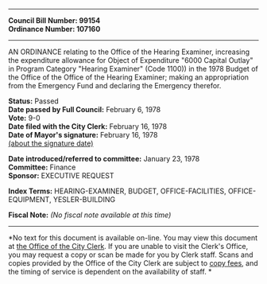 * * * * *  
  
**Council Bill Number: [](#h0)[](#h2)99154**   
**Ordinance Number: 107160**  
  
* * * * *  
  
AN ORDINANCE relating to the Office of the Hearing Examiner, increasing the expenditure allowance for Object of Expenditure "6000 Capital Outlay" in Program Category "Hearing Examiner" (Code 1100)) in the 1978 Budget of the Office of the Office of the Hearing Examiner; making an appropriation from the Emergency Fund and declaring the Emergency therefor.  
  
**Status:** Passed   
**Date passed by Full Council:** February 6, 1978   
**Vote:** 9-0   
**Date filed with the City Clerk:** February 16, 1978   
**Date of Mayor's signature:** February 16, 1978   
[(about the signature date)](/~public/approvaldate.htm)   
  
  
**Date introduced/referred to committee:** January 23, 1978   
**Committee:** Finance   
**Sponsor:** EXECUTIVE REQUEST   
  
**Index Terms:** HEARING-EXAMINER, BUDGET, OFFICE-FACILITIES, OFFICE-EQUIPMENT, YESLER-BUILDING  
  
**Fiscal Note:** *(No fiscal note available at this time)*  
  
* * * * *  
  
*No text for this document is available on-line. You may view this document at [the Office of the City Clerk](http://www.seattle.gov/leg/clerk/contactUs.htm). If you are unable to visit the Clerk's Office, you may request a copy or scan be made for you by Clerk staff. Scans and copies provided by the Office of the City Clerk are subject to [copy fees](http://clerk.seattle.gov/~public/clerkfees.htm), and the timing of service is dependent on the availability of staff. *  
  
  
